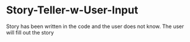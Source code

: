 # Story-Teller-w-User-Input
Story has been written in the code and the user does not know.  The user will fill out the story 
